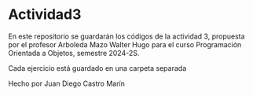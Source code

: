# Actividad3

En este repositorio se guardarán los códigos de la actividad 3, propuesta por el profesor Arboleda Mazo Walter Hugo para el curso Programación Orientada a Objetos, semestre 2024-2S.

Cada ejercicio está guardado en una carpeta separada

Hecho por Juan Diego Castro Marín
